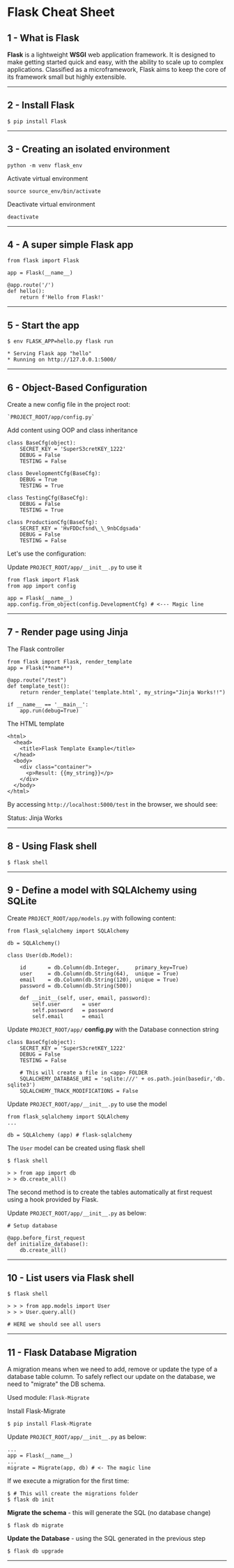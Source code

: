 # Flask Cheat Sheet

## 1 - What is Flask

**Flask** is a lightweight **WSGI** web application framework. It is designed to make getting started quick and easy, with the ability to scale up to complex applications. Classified as a microframework, Flask aims to keep the core of its framework small but highly extensible.

---

## 2 - Install Flask

    $ pip install Flask

---

## 3 - Creating an isolated environment

    python -m venv flask_env

Activate virtual environment

    source source_env/bin/activate

Deactivate virtual environment

    deactivate

---

## 4 - A super simple Flask app

    from flask import Flask

    app = Flask(__name__)

    @app.route('/')
    def hello():
        return f'Hello from Flask!'

---

## 5 - Start the app

    $ env FLASK_APP=hello.py flask run

    * Serving Flask app "hello"
    * Running on http://127.0.0.1:5000/

---

## 6 - Object-Based Configuration

Create a new config file in the project root:

    `PROJECT_ROOT/app/config.py`

Add content using OOP and class inheritance

    class BaseCfg(object):
        SECRET_KEY = 'SuperS3cretKEY_1222'
        DEBUG = False
        TESTING = False

    class DevelopmentCfg(BaseCfg):
        DEBUG = True
        TESTING = True

    class TestingCfg(BaseCfg):
        DEBUG = False
        TESTING = True

    class ProductionCfg(BaseCfg):
        SECRET_KEY = 'HvFDDcfsnd\_\_9nbCdgsada'
        DEBUG = False
        TESTING = False

Let's use the configuration:

Update `PROJECT_ROOT/app/__init__.py` to use it

    from flask import Flask
    from app import config

    app = Flask(__name__)
    app.config.from_object(config.DevelopmentCfg) # <--- Magic line

---

## 7 - Render page using Jinja

The Flask controller

    from flask import Flask, render_template
    app = Flask(**name**)

    @app.route("/test")
    def template_test():
        return render_template('template.html', my_string="Jinja Works!!")

    if __name__ == '__main__':
        app.run(debug=True)

The HTML template

    <html>
      <head>
        <title>Flask Template Example</title>
      </head>
      <body>
        <div class="container">
          <p>Result: {{my_string}}</p>
        </div>
      </body>
    </html>

By accessing `http://localhost:5000/test` in the browser, we should see:

Status: Jinja Works

---

## 8 - Using Flask shell

    $ flask shell

---

## 9 - Define a model with SQLAlchemy using SQLite

Create `PROJECT_ROOT/app/models.py` with following content:

    from flask_sqlalchemy import SQLAlchemy

    db = SQLAlchemy()

    class User(db.Model):

        id       = db.Column(db.Integer,     primary_key=True)
        user     = db.Column(db.String(64),  unique = True)
        email    = db.Column(db.String(120), unique = True)
        password = db.Column(db.String(500))

        def __init__(self, user, email, password):
            self.user       = user
            self.password   = password
            self.email      = email

Update `PROJECT_ROOT/app/` **config.py** with the Database connection string

    class BaseCfg(object):
        SECRET_KEY = 'SuperS3cretKEY_1222'
        DEBUG = False
        TESTING = False

        # This will create a file in <app> FOLDER
        SQLALCHEMY_DATABASE_URI = 'sqlite:///' + os.path.join(basedir,'db. sqlite3')
        SQLALCHEMY_TRACK_MODIFICATIONS = False

Update `PROJECT_ROOT/app/__init__.py` to use the model

    from flask_sqlalchemy import SQLAlchemy
    ...

    db = SQLAlchemy (app) # flask-sqlalchemy

The `User` model can be created using flask shell

    $ flask shell

    > > from app import db
    > > db.create_all()

The second method is to create the tables automatically at first request using a hook provided by Flask.

Update `PROJECT_ROOT/app/__init__.py` as below:

    # Setup database

    @app.before_first_request
    def initialize_database():
        db.create_all()

---

## 10 - List users via Flask shell

    $ flask shell

    > > > from app.models import User
    > > > User.query.all()

    # HERE we should see all users

---

## 11 - Flask Database Migration

A migration means when we need to add, remove or update the type of a database table column. To safely reflect our update on the database, we need to "migrate" the DB schema.

Used module: `Flask-Migrate`

Install Flask-Migrate

    $ pip install Flask-Migrate

Update `PROJECT_ROOT/app/__init__.py` as below:

    ...
    app = Flask(__name__)
    ...
    migrate = Migrate(app, db) # <- The magic line

If we execute a migration for the first time:

    $ # This will create the migrations folder
    $ flask db init

**Migrate the schema** - this will generate the SQL (no database change)

    $ flask db migrate

**Update the Database** - using the SQL generated in the previous step

    $ flask db upgrade

---
